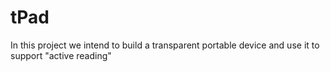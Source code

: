 tPad
====

In this project we intend to build a transparent portable device and use it to support "active reading"